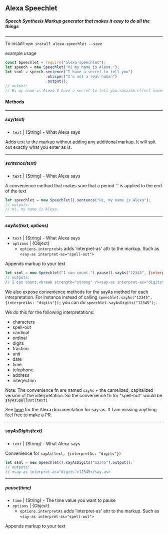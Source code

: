 ## Alexa Speechlet  
##### Speech Synthesis Markup generator that makes it easy to do all the things

------

To install:
`npm install alexa-speechlet --save`

example usage
```js
const Speechlet = require("alexa-speechlet");
let speech = new Speechlet("Hi my name is Alexa.");
let ssml = speech.sentence("I have a secret to tell you")
                  .whisper("I'm not a real human")
                  .output();
// output:
// Hi my name is Alexa.I have a secret to tell you.<amazon:effect name="whispered">I'm not a real human</amazon:effect>

```

#### Methods

---
##### say(text)
- `text` | {String} - What Alexa says

Adds text to the markup without adding any additional markup. It will spit out exactly what you enter as is.


---
##### sentence(text)
- `text` | {String} - What Alexa says

A convenience method that makes sure that a period '.' is applied to the end of the text

```js
let speechlet = new Speechlet().sentence("Hi, my name is Alexa");
// outputs:
// Hi, my name is Alexa.
```

---
##### sayAs(text, options)
- `text` | {String} - What Alexa says
- `options` | {Object}
  - `options.interpretAs` adds 'interpret-as' attr to the markup. Such as `<say-as interpret-as="spell-out">`

Appends <say-as> markup to your text

```js
let ssml = new Speechlet("I can count.").pause().sayAs("12345", {interpretAs: "digits"}).output();`
// outputs:
// I can count.<break strength="strong" /><say-as interpret-as="digits">12345</say-as>
```

We also expose convenience methods for the sayAs method for each interpretation. For instance instead of calling `speechlet.sayAs("12345", {interpretAs: "digits"});` you can do `speechlet.sayAsDigits("12345");`.

We do this for the following interpretations:
 - characters
 - spell-out
 - cardinal
 - ordinal
 - digits
 - fraction
 - unit
 - date
 - time
 - telephone
 - address
 - interjection


Note: The convenience fn are named `sayAs` + the camelized, capitalized version of the interpretation. So the convenience fn for "spell-out" would be `sayAsSpellOut(text)`


See [here](https://developer.amazon.com/public/solutions/alexa/alexa-skills-kit/docs/speech-synthesis-markup-language-ssml-reference#say-as) for the Alexa documentation for say-as. If I am missing anything feel free to make a PR.

---

##### sayAsDigits(text)
- `text` | {String} - What Alexa says

Convenience for `sayAs(text, {interpretAs: "digits"})`

```js
let ssml = new Speechlet().sayAsDigits("12345").output();`
// outputs:
// <say-as interpret-as="digits">12345</say-as>
```

---

##### pause(time)
- `time` | {String} - The time value you want to pause
- `options` | {Object}
  - `options.interpretAs` adds 'interpret-as' attr to the markup. Such as `<say-as interpret-as="spell-out">`

Appends <say-as> markup to your text
